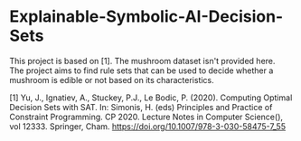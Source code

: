 # Explainable-Symbolic-AI-Decision-Sets

This project is based on [1]. The mushroom dataset isn't provided here. <br>
The project aims to find rule sets that can be used to decide whether a mushroom is edible or not based on its characteristics. 

[1] Yu, J., Ignatiev, A., Stuckey, P.J., Le Bodic, P. (2020). Computing Optimal Decision Sets with SAT. In: Simonis, H. (eds) Principles and Practice of Constraint Programming. CP 2020. Lecture Notes in Computer Science(), vol 12333. Springer, Cham. https://doi.org/10.1007/978-3-030-58475-7_55
